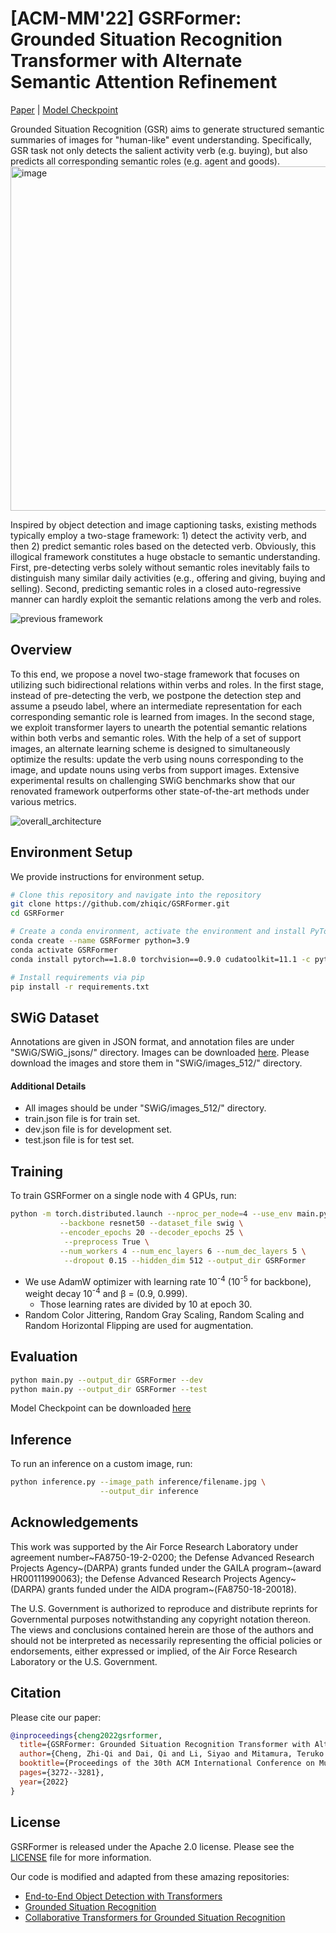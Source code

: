 # [ACM-MM'22] GSRFormer: Grounded Situation Recognition Transformer with Alternate Semantic Attention Refinement
[Paper](https://arxiv.org/abs/2208.08965) | [Model Checkpoint](https://drive.google.com/u/0/uc?id=1snS2aYo3R-rblQc0Ba7-YZ4mRdhq-6py&export=download) 

Grounded Situation Recognition (GSR) aims to generate structured semantic summaries of images for "human-like" event understanding. Specifically, GSR task not only detects the salient activity verb (e.g. buying), but also predicts all corresponding semantic roles (e.g. agent and goods). 
 <img width="551" alt="image" src="https://user-images.githubusercontent.com/65300431/210104075-3c1bd276-3493-4244-83ac-47a2edc0a18b.png">


Inspired by object detection and image captioning tasks, existing methods typically employ a two-stage framework: 1) detect the activity verb, and then 2) predict semantic roles based on the detected verb. Obviously, this illogical framework constitutes a huge obstacle to semantic understanding. First, pre-detecting verbs solely without semantic roles inevitably fails to distinguish many similar daily activities (e.g., offering and giving, buying and selling). Second, predicting semantic roles in a closed auto-regressive manner can hardly exploit the semantic relations among the verb and roles. 

![previous framework](https://user-images.githubusercontent.com/65300431/210103219-6b697ed1-efd3-4915-9b74-20e337fc43bf.png)


## Overview
To this end, we propose a novel two-stage framework that focuses on utilizing such bidirectional relations within verbs and roles. In the first stage, instead of pre-detecting the verb, we postpone the detection step and assume a pseudo label, where an intermediate representation for each corresponding semantic role is learned from images. In the second stage, we exploit transformer layers to unearth the potential semantic relations within both verbs and semantic roles. With the help of a set of support images, an alternate learning scheme is designed to simultaneously optimize the results: update the verb using nouns corresponding to the image, and update nouns using verbs from support images. Extensive experimental results on challenging SWiG benchmarks show that our renovated framework outperforms other state-of-the-art methods under various metrics.

![overall_architecture](https://user-images.githubusercontent.com/65300431/210103352-a0aef46b-7b98-49e7-8c08-a1602e0da78e.png)
 

## Environment Setup
We provide instructions for environment setup.
```bash
# Clone this repository and navigate into the repository
git clone https://github.com/zhiqic/GSRFormer.git
cd GSRFormer

# Create a conda environment, activate the environment and install PyTorch via conda
conda create --name GSRFormer python=3.9              
conda activate GSRFormer
conda install pytorch==1.8.0 torchvision==0.9.0 cudatoolkit=11.1 -c pytorch -c conda-forge

# Install requirements via pip
pip install -r requirements.txt                   
```

## SWiG Dataset
Annotations are given in JSON format, and annotation files are under "SWiG/SWiG_jsons/" directory. Images can be downloaded [here](https://swig-data-weights.s3.us-east-2.amazonaws.com/images_512.zip). Please download the images and store them in "SWiG/images_512/" directory.

#### Additional Details
- All images should be under "SWiG/images_512/" directory.
- train.json file is for train set.
- dev.json file is for development set.
- test.json file is for test set.

## Training
To train GSRFormer on a single node with 4 GPUs, run:
```bash
python -m torch.distributed.launch --nproc_per_node=4 --use_env main.py \
           --backbone resnet50 --dataset_file swig \
		   --encoder_epochs 20 --decoder_epochs 25 \
            --preprocess True \
           --num_workers 4 --num_enc_layers 6 --num_dec_layers 5 \
            --dropout 0.15 --hidden_dim 512 --output_dir GSRFormer
```

- We use AdamW optimizer with learning rate 10<sup>-4</sup> (10<sup>-5</sup> for backbone), weight decay 10<sup>-4</sup> and β = (0.9, 0.999).    
    - Those learning rates are divided by 10 at epoch 30.
- Random Color Jittering, Random Gray Scaling, Random Scaling and Random Horizontal Flipping are used for augmentation.

## Evaluation
```bash
python main.py --output_dir GSRFormer --dev
python main.py --output_dir GSRFormer --test
```
Model Checkpoint can be downloaded [here](https://drive.google.com/u/0/uc?id=1snS2aYo3R-rblQc0Ba7-YZ4mRdhq-6py&export=download)

## Inference
To run an inference on a custom image, run:
```bash
python inference.py --image_path inference/filename.jpg \
                    --output_dir inference
```

## Acknowledgements
This work was supported by the Air Force Research Laboratory under agreement number~FA8750-19-2-0200; the Defense Advanced Research Projects Agency~(DARPA) grants funded under the GAILA program~(award HR00111990063); the Defense Advanced Research Projects Agency~(DARPA) grants funded under the AIDA program~(FA8750-18-20018).

The U.S. Government is authorized to reproduce and distribute reprints for Governmental purposes notwithstanding any copyright notation thereon. The views and conclusions contained herein are those of the authors and should not be interpreted as necessarily representing the official policies or endorsements, either expressed or implied, of the Air Force Research Laboratory or the U.S. Government.


## Citation
Please cite our paper:
````BibTeX
@inproceedings{cheng2022gsrformer,
  title={GSRFormer: Grounded Situation Recognition Transformer with Alternate Semantic Attention Refinement},
  author={Cheng, Zhi-Qi and Dai, Qi and Li, Siyao and Mitamura, Teruko and Hauptmann, Alexander},
  booktitle={Proceedings of the 30th ACM International Conference on Multimedia},
  pages={3272--3281},
  year={2022}
}
````

## License
GSRFormer is released under the Apache 2.0 license. Please see the [LICENSE](LICENSE) file for more information.

Our code is modified and adapted from these amazing repositories:
- [End-to-End Object Detection with Transformers](https://github.com/facebookresearch/detr)          
- [Grounded Situation Recognition](https://github.com/allenai/swig)
- [Collaborative Transformers for Grounded Situation Recognition](https://github.com/jhcho99/CoFormer)
